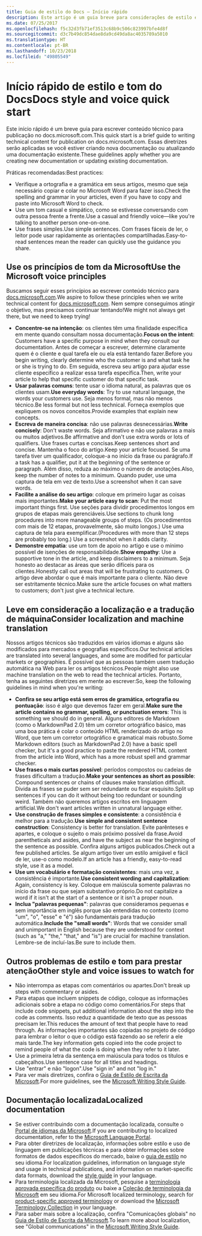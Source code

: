 ```yaml
---
title: Guia de estilo do Docs – Início rápido
description: Este artigo é um guia breve para considerações de estilo e contém apenas os tópicos essenciais para começar com o docs.microsoft.com.
ms.date: 07/25/2017
ms.openlocfilehash: f5c32d3fb71ef3513c68b9c506c823997bfe4d8f
ms.sourcegitcommit: d3c7b49dc854dae8da9cd49da8ac4035789a5010
ms.translationtype: HT
ms.contentlocale: pt-BR
ms.lasthandoff: 10/23/2018
ms.locfileid: "49805549"
---
```

# <a name="docs-style-and-voice-quick-start"></a><span data-ttu-id="04307-103">Início rápido de estilo e tom do Docs</span><span class="sxs-lookup"><span data-stu-id="04307-103">Docs style and voice quick start</span></span>

<span data-ttu-id="04307-104">Este início rápido é um breve guia para escrever conteúdo técnico para publicação no docs.microsoft.com.</span><span class="sxs-lookup"><span data-stu-id="04307-104">This quick start is a brief guide to writing technical content for publication on docs.microsoft.com.</span></span> <span data-ttu-id="04307-105">Essas diretrizes serão aplicadas se você estiver criando nova documentação ou atualizando uma documentação existente.</span><span class="sxs-lookup"><span data-stu-id="04307-105">These guidelines apply whether you are creating new documentation or updating existing documentation.</span></span>

<span data-ttu-id="04307-106">Práticas recomendadas:</span><span class="sxs-lookup"><span data-stu-id="04307-106">Best practices:</span></span>

- <span data-ttu-id="04307-107">Verifique a ortografia e a gramática em seus artigos, mesmo que seja necessário copiar e colar no Microsoft Word para fazer isso.</span><span class="sxs-lookup"><span data-stu-id="04307-107">Check the spelling and grammar in your articles, even if you have to copy and paste into Microsoft Word to check.</span></span>
- <span data-ttu-id="04307-108">Use um tom casual e simpático, como se estivesse conversando com outra pessoa frente a frente.</span><span class="sxs-lookup"><span data-stu-id="04307-108">Use a casual and friendly voice—like you're talking to another person one-on-one.</span></span>
- <span data-ttu-id="04307-109">Use frases simples.</span><span class="sxs-lookup"><span data-stu-id="04307-109">Use simple sentences.</span></span> <span data-ttu-id="04307-110">Com frases fáceis de ler, o leitor pode usar rapidamente as orientações compartilhadas.</span><span class="sxs-lookup"><span data-stu-id="04307-110">Easy-to-read sentences mean the reader can quickly use the guidance you share.</span></span>

## <a name="use-the-microsoft-voice-principles"></a><span data-ttu-id="04307-111">Use os princípios de tom da Microsoft</span><span class="sxs-lookup"><span data-stu-id="04307-111">Use the Microsoft voice principles</span></span>

<span data-ttu-id="04307-112">Buscamos seguir esses princípios ao escrever conteúdo técnico para [docs.microsoft.com](https://docs.microsoft.com).</span><span class="sxs-lookup"><span data-stu-id="04307-112">We aspire to follow these principles when we write technical content for [docs.microsoft.com](https://docs.microsoft.com).</span></span> <span data-ttu-id="04307-113">Nem sempre conseguimos atingir o objetivo, mas precisamos continuar tentando!</span><span class="sxs-lookup"><span data-stu-id="04307-113">We might not always get there, but we need to keep trying!</span></span>

- <span data-ttu-id="04307-114">**Concentre-se na intenção**: os clientes têm uma finalidade específica em mente quando consultam nossa documentação.</span><span class="sxs-lookup"><span data-stu-id="04307-114">**Focus on the intent**: Customers have a specific purpose in mind when they consult our documentation.</span></span> <span data-ttu-id="04307-115">Antes de começar a escrever, determine claramente quem é o cliente e qual tarefa ele ou ela está tentando fazer.</span><span class="sxs-lookup"><span data-stu-id="04307-115">Before you begin writing, clearly determine who the customer is and what task he or she is trying to do.</span></span> <span data-ttu-id="04307-116">Em seguida, escreva seu artigo para ajudar esse cliente específico a realizar essa tarefa específica.</span><span class="sxs-lookup"><span data-stu-id="04307-116">Then, write your article to help that specific customer do that specific task.</span></span>
- <span data-ttu-id="04307-117">**Usar palavras comuns**: tente usar o idioma natural, as palavras que os clientes usam.</span><span class="sxs-lookup"><span data-stu-id="04307-117">**Use everyday words**: Try to use natural language, the words your customers use.</span></span> <span data-ttu-id="04307-118">Seja menos formal, mas não menos técnico.</span><span class="sxs-lookup"><span data-stu-id="04307-118">Be less formal but not less technical.</span></span> <span data-ttu-id="04307-119">Forneça exemplos que expliquem os novos conceitos.</span><span class="sxs-lookup"><span data-stu-id="04307-119">Provide examples that explain new concepts.</span></span>
- <span data-ttu-id="04307-120">**Escreva de maneira concisa**: não use palavras desnecessárias.</span><span class="sxs-lookup"><span data-stu-id="04307-120">**Write concisely**: Don't waste words.</span></span> <span data-ttu-id="04307-121">Seja afirmativo e não use palavras a mais ou muitos adjetivos.</span><span class="sxs-lookup"><span data-stu-id="04307-121">Be affirmative and don't use extra words or lots of qualifiers.</span></span> <span data-ttu-id="04307-122">Use frases curtas e concisas.</span><span class="sxs-lookup"><span data-stu-id="04307-122">Keep sentences short and concise.</span></span> <span data-ttu-id="04307-123">Mantenha o foco do artigo.</span><span class="sxs-lookup"><span data-stu-id="04307-123">Keep your article focused.</span></span> <span data-ttu-id="04307-124">Se uma tarefa tiver um qualificador, coloque-a no início da frase ou parágrafo.</span><span class="sxs-lookup"><span data-stu-id="04307-124">If a task has a qualifier, put it at the beginning of the sentence or paragraph.</span></span> <span data-ttu-id="04307-125">Além disso, reduza ao máximo o número de anotações.</span><span class="sxs-lookup"><span data-stu-id="04307-125">Also, keep the number of notes to a minimum.</span></span> <span data-ttu-id="04307-126">Quando puder, use uma captura de tela em vez de texto.</span><span class="sxs-lookup"><span data-stu-id="04307-126">Use a screenshot when it can save words.</span></span>
- <span data-ttu-id="04307-127">**Facilite a análise do seu artigo**: coloque em primeiro lugar as coisas mais importantes.</span><span class="sxs-lookup"><span data-stu-id="04307-127">**Make your article easy to scan**: Put the most important things first.</span></span> <span data-ttu-id="04307-128">Use seções para dividir procedimentos longos em grupos de etapas mais gerenciáveis.</span><span class="sxs-lookup"><span data-stu-id="04307-128">Use sections to chunk long procedures into more manageable groups of steps.</span></span> <span data-ttu-id="04307-129">(Os procedimentos com mais de 12 etapas, provavelmente, são muito longos.) Use uma captura de tela para exemplificar.</span><span class="sxs-lookup"><span data-stu-id="04307-129">(Procedures with more than 12 steps are probably too long.) Use a screenshot when it adds clarity.</span></span>
- <span data-ttu-id="04307-130">**Demonstre empatia**: use um tom de apoio no artigo e use o mínimo possível de isenções de responsabilidade.</span><span class="sxs-lookup"><span data-stu-id="04307-130">**Show empathy**: Use a supportive tone in the article, and keep disclaimers to a minimum.</span></span> <span data-ttu-id="04307-131">Seja honesto ao destacar as áreas que serão difíceis para os clientes.</span><span class="sxs-lookup"><span data-stu-id="04307-131">Honestly call out areas that will be frustrating to customers.</span></span> <span data-ttu-id="04307-132">O artigo deve abordar o que é mais importante para o cliente. Não deve ser estritamente técnico.</span><span class="sxs-lookup"><span data-stu-id="04307-132">Make sure the article focuses on what matters to customers; don't just give a technical lecture.</span></span>

## <a name="consider-localization-and-machine-translation"></a><span data-ttu-id="04307-133">Leve em consideração a localização e a tradução de máquina</span><span class="sxs-lookup"><span data-stu-id="04307-133">Consider localization and machine translation</span></span>

<span data-ttu-id="04307-134">Nossos artigos técnicos são traduzidos em vários idiomas e alguns são modificados para mercados e geografias específicos.</span><span class="sxs-lookup"><span data-stu-id="04307-134">Our technical articles are translated into several languages, and some are modified for particular markets or geographies.</span></span> <span data-ttu-id="04307-135">É possível que as pessoas também usem tradução automática na Web para ler os artigos técnicos.</span><span class="sxs-lookup"><span data-stu-id="04307-135">People might also use machine translation on the web to read the technical articles.</span></span> <span data-ttu-id="04307-136">Portanto, tenha as seguintes diretrizes em mente ao escrever:</span><span class="sxs-lookup"><span data-stu-id="04307-136">So, keep the following guidelines in mind when you're writing:</span></span>

- <span data-ttu-id="04307-137">**Confira se seu artigo está sem erros de gramática, ortografia ou pontuação**: isso é algo que devemos fazer em geral.</span><span class="sxs-lookup"><span data-stu-id="04307-137">**Make sure the article contains no grammar, spelling, or punctuation errors**: This is something we should do in general.</span></span> <span data-ttu-id="04307-138">Alguns editores de Markdown (como o MarkdownPad 2.0) têm um corretor ortográfico básico, mas uma boa prática é colar o conteúdo HTML renderizado do artigo no Word, que tem um corretor ortográfico e gramatical mais robusto.</span><span class="sxs-lookup"><span data-stu-id="04307-138">Some Markdown editors (such as MarkdownPad 2.0) have a basic spell checker, but it's a good practice to paste the rendered HTML content from the article into Word, which has a more robust spell and grammar checker.</span></span>
- <span data-ttu-id="04307-139">**Use frases o mais curtas possível**: períodos compostos ou cadeias de frases dificultam a tradução.</span><span class="sxs-lookup"><span data-stu-id="04307-139">**Make your sentences as short as possible**: Compound sentences or chains of clauses make translation difficult.</span></span> <span data-ttu-id="04307-140">Divida as frases se puder sem ser redundante ou ficar esquisito.</span><span class="sxs-lookup"><span data-stu-id="04307-140">Split up sentences if you can do it without being too redundant or sounding weird.</span></span> <span data-ttu-id="04307-141">Também não queremos artigos escritos em linguagem artificial.</span><span class="sxs-lookup"><span data-stu-id="04307-141">We don't want articles written in unnatural language either.</span></span>
- <span data-ttu-id="04307-142">**Use construção de frases simples e consistente**: a consistência é melhor para a tradução.</span><span class="sxs-lookup"><span data-stu-id="04307-142">**Use simple and consistent sentence construction**: Consistency is better for translation.</span></span> <span data-ttu-id="04307-143">Evite parênteses e apartes, e coloque o sujeito o mais próximo possível da frase.</span><span class="sxs-lookup"><span data-stu-id="04307-143">Avoid parentheticals and asides, and have the subject as near the beginning of the sentence as possible.</span></span> <span data-ttu-id="04307-144">Confira alguns artigos publicados.</span><span class="sxs-lookup"><span data-stu-id="04307-144">Check out a few published articles.</span></span> <span data-ttu-id="04307-145">Se algum artigo tiver um estilo amigável e fácil de ler, use-o como modelo.</span><span class="sxs-lookup"><span data-stu-id="04307-145">If an article has a friendly, easy-to-read style, use it as a model.</span></span>
- <span data-ttu-id="04307-146">**Use um vocabulário e formatação consistentes**: mais uma vez, a consistência é importante.</span><span class="sxs-lookup"><span data-stu-id="04307-146">**Use consistent wording and capitalization**: Again, consistency is key.</span></span> <span data-ttu-id="04307-147">Coloque em maiúscula somente palavras no início da frase ou que sejam substantivo próprio.</span><span class="sxs-lookup"><span data-stu-id="04307-147">Do not capitalize a word if it isn't at the start of a sentence or it isn't a proper noun.</span></span>
- <span data-ttu-id="04307-148">**Inclua "palavras pequenas"**: palavras que consideramos pequenas e sem importância em inglês porque são entendidas no contexto (como "um", "o", "esse" e "é") são fundamentais para tradução automática.</span><span class="sxs-lookup"><span data-stu-id="04307-148">**Include the "small words"**: Words that we consider small and unimportant in English because they are understood for context (such as "a," "the," "that," and "is") are crucial for machine translation.</span></span> <span data-ttu-id="04307-149">Lembre-se de incluí-las.</span><span class="sxs-lookup"><span data-stu-id="04307-149">Be sure to include them.</span></span>

## <a name="other-style-and-voice-issues-to-watch-for"></a><span data-ttu-id="04307-150">Outros problemas de estilo e tom para prestar atenção</span><span class="sxs-lookup"><span data-stu-id="04307-150">Other style and voice issues to watch for</span></span>

- <span data-ttu-id="04307-151">Não interrompa as etapas com comentários ou apartes.</span><span class="sxs-lookup"><span data-stu-id="04307-151">Don't break up steps with commentary or asides.</span></span>
- <span data-ttu-id="04307-152">Para etapas que incluem snippets de código, coloque as informações adicionais sobre a etapa no código como comentários.</span><span class="sxs-lookup"><span data-stu-id="04307-152">For steps that include code snippets, put additional information about the step into the code as comments.</span></span> <span data-ttu-id="04307-153">Isso reduz a quantidade de texto que as pessoas precisam ler.</span><span class="sxs-lookup"><span data-stu-id="04307-153">This reduces the amount of text that people have to read through.</span></span> <span data-ttu-id="04307-154">As informações importantes são copiadas no projeto de código para lembrar o leitor o que o código está fazendo ao se referir a ele mais tarde.</span><span class="sxs-lookup"><span data-stu-id="04307-154">The key information gets copied into the code project to remind people of what the code is doing when they refer to it later.</span></span>
- <span data-ttu-id="04307-155">Use a primeira letra da sentença em maiúscula para todos os títulos e cabeçalhos.</span><span class="sxs-lookup"><span data-stu-id="04307-155">Use sentence case for all titles and headings.</span></span>
- <span data-ttu-id="04307-156">Use "entrar" e não "logon".</span><span class="sxs-lookup"><span data-stu-id="04307-156">Use "sign in" and not "log in."</span></span>
- <span data-ttu-id="04307-157">Para ver mais diretrizes, confira o [Guia de Estilo de Escrita da Microsoft](https://docs.microsoft.com/style-guide/welcome).</span><span class="sxs-lookup"><span data-stu-id="04307-157">For more guidelines, see the [Microsoft Writing Style Guide](https://docs.microsoft.com/style-guide/welcome).</span></span>

## <a name="localized-documentation"></a><span data-ttu-id="04307-158">Documentação localizada</span><span class="sxs-lookup"><span data-stu-id="04307-158">Localized documentation</span></span>

- <span data-ttu-id="04307-159">Se estiver contribuindo com a documentação localizada, consulte o [Portal de idiomas da Microsoft](https://www.microsoft.com/Language/Default.aspx).</span><span class="sxs-lookup"><span data-stu-id="04307-159">If you are contributing to localized documentation, refer to the [Microsoft Language Portal](https://www.microsoft.com/Language/Default.aspx).</span></span>
- <span data-ttu-id="04307-160">Para obter diretrizes de localização, informações sobre estilo e uso de linguagem em publicações técnicas e para obter informações sobre formatos de dados específicos do mercado, baixe o [guia de estilo](https://www.microsoft.com/Language/StyleGuides) no seu idioma.</span><span class="sxs-lookup"><span data-stu-id="04307-160">For localization guidelines, information on language style and usage in technical publications, and information on market-specific data formats, download the [style guide](https://www.microsoft.com/Language/StyleGuides) in your language.</span></span>
- <span data-ttu-id="04307-161">Para terminologia localizada da Microsoft, pesquise a [terminologia aprovada específica do produto](https://www.microsoft.com/Language/Default.aspx) ou baixe a [Coleção de terminologia da Microsoft](https://www.microsoft.com/language/Terminology) em seu idioma.</span><span class="sxs-lookup"><span data-stu-id="04307-161">For Microsoft localized terminology, search for [product-specific approved terminology](https://www.microsoft.com/Language/Default.aspx) or download the [Microsoft Terminology Collection](https://www.microsoft.com/language/Terminology) in your language.</span></span>
- <span data-ttu-id="04307-162">Para saber mais sobre a localização, confira "Comunicações globais" no [Guia de Estilo de Escrita da Microsoft](https://docs.microsoft.com/style-guide/global-communications).</span><span class="sxs-lookup"><span data-stu-id="04307-162">To learn more about localization, see "Global communications" in the [Microsoft Writing Style Guide](https://docs.microsoft.com/style-guide/global-communications).</span></span>
